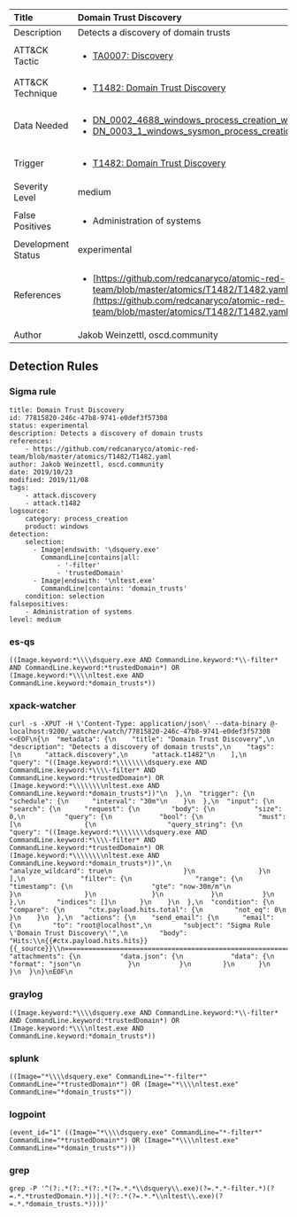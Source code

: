 | Title                | Domain Trust Discovery                                                                                                                                                 |
|:---------------------|:------------------------------------------------------------------------------------------------------------------------------------------------------------|
| Description          | Detects a discovery of domain trusts                                                                                                                                           |
| ATT&amp;CK Tactic    |  <ul><li>[TA0007: Discovery](https://attack.mitre.org/tactics/TA0007)</li></ul>  |
| ATT&amp;CK Technique | <ul><li>[T1482: Domain Trust Discovery](https://attack.mitre.org/techniques/T1482)</li></ul>  |
| Data Needed          | <ul><li>[DN_0002_4688_windows_process_creation_with_commandline](../Data_Needed/DN_0002_4688_windows_process_creation_with_commandline.md)</li><li>[DN_0003_1_windows_sysmon_process_creation](../Data_Needed/DN_0003_1_windows_sysmon_process_creation.md)</li></ul>  |
| Trigger              | <ul><li>[T1482: Domain Trust Discovery](../Triggers/T1482.md)</li></ul>  |
| Severity Level       | medium |
| False Positives      | <ul><li>Administration of systems</li></ul>  |
| Development Status   | experimental |
| References           | <ul><li>[https://github.com/redcanaryco/atomic-red-team/blob/master/atomics/T1482/T1482.yaml](https://github.com/redcanaryco/atomic-red-team/blob/master/atomics/T1482/T1482.yaml)</li></ul>  |
| Author               | Jakob Weinzettl, oscd.community |


## Detection Rules

### Sigma rule

```
title: Domain Trust Discovery
id: 77815820-246c-47b8-9741-e0def3f57308
status: experimental
description: Detects a discovery of domain trusts
references:
    - https://github.com/redcanaryco/atomic-red-team/blob/master/atomics/T1482/T1482.yaml
author: Jakob Weinzettl, oscd.community
date: 2019/10/23
modified: 2019/11/08
tags:
    - attack.discovery
    - attack.t1482
logsource:
    category: process_creation
    product: windows
detection:
    selection:
      - Image|endswith: '\dsquery.exe'
        CommandLine|contains|all:
            - '-filter'
            - 'trustedDomain'
      - Image|endswith: '\nltest.exe'
        CommandLine|contains: 'domain_trusts'
    condition: selection
falsepositives:
    - Administration of systems
level: medium

```





### es-qs
    
```
((Image.keyword:*\\\\dsquery.exe AND CommandLine.keyword:*\\-filter* AND CommandLine.keyword:*trustedDomain*) OR (Image.keyword:*\\\\nltest.exe AND CommandLine.keyword:*domain_trusts*))
```


### xpack-watcher
    
```
curl -s -XPUT -H \'Content-Type: application/json\' --data-binary @- localhost:9200/_watcher/watch/77815820-246c-47b8-9741-e0def3f57308 <<EOF\n{\n  "metadata": {\n    "title": "Domain Trust Discovery",\n    "description": "Detects a discovery of domain trusts",\n    "tags": [\n      "attack.discovery",\n      "attack.t1482"\n    ],\n    "query": "((Image.keyword:*\\\\\\\\dsquery.exe AND CommandLine.keyword:*\\\\-filter* AND CommandLine.keyword:*trustedDomain*) OR (Image.keyword:*\\\\\\\\nltest.exe AND CommandLine.keyword:*domain_trusts*))"\n  },\n  "trigger": {\n    "schedule": {\n      "interval": "30m"\n    }\n  },\n  "input": {\n    "search": {\n      "request": {\n        "body": {\n          "size": 0,\n          "query": {\n            "bool": {\n              "must": [\n                {\n                  "query_string": {\n                    "query": "((Image.keyword:*\\\\\\\\dsquery.exe AND CommandLine.keyword:*\\\\-filter* AND CommandLine.keyword:*trustedDomain*) OR (Image.keyword:*\\\\\\\\nltest.exe AND CommandLine.keyword:*domain_trusts*))",\n                    "analyze_wildcard": true\n                  }\n                }\n              ],\n              "filter": {\n                "range": {\n                  "timestamp": {\n                    "gte": "now-30m/m"\n                  }\n                }\n              }\n            }\n          }\n        },\n        "indices": []\n      }\n    }\n  },\n  "condition": {\n    "compare": {\n      "ctx.payload.hits.total": {\n        "not_eq": 0\n      }\n    }\n  },\n  "actions": {\n    "send_email": {\n      "email": {\n        "to": "root@localhost",\n        "subject": "Sigma Rule \'Domain Trust Discovery\'",\n        "body": "Hits:\\n{{#ctx.payload.hits.hits}}{{_source}}\\n================================================================================\\n{{/ctx.payload.hits.hits}}",\n        "attachments": {\n          "data.json": {\n            "data": {\n              "format": "json"\n            }\n          }\n        }\n      }\n    }\n  }\n}\nEOF\n
```


### graylog
    
```
((Image.keyword:*\\\\dsquery.exe AND CommandLine.keyword:*\\-filter* AND CommandLine.keyword:*trustedDomain*) OR (Image.keyword:*\\\\nltest.exe AND CommandLine.keyword:*domain_trusts*))
```


### splunk
    
```
((Image="*\\\\dsquery.exe" CommandLine="*-filter*" CommandLine="*trustedDomain*") OR (Image="*\\\\nltest.exe" CommandLine="*domain_trusts*"))
```


### logpoint
    
```
(event_id="1" ((Image="*\\\\dsquery.exe" CommandLine="*-filter*" CommandLine="*trustedDomain*") OR (Image="*\\\\nltest.exe" CommandLine="*domain_trusts*")))
```


### grep
    
```
grep -P '^(?:.*(?:.*(?:.*(?=.*.*\\dsquery\\.exe)(?=.*.*-filter.*)(?=.*.*trustedDomain.*))|.*(?:.*(?=.*.*\\nltest\\.exe)(?=.*.*domain_trusts.*))))'
```



